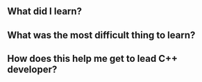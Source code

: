 ## What did I learn?

## What was the most difficult thing to learn?

## How does this help me get to lead C++ developer?
